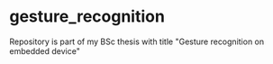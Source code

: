 # gesture_recognition
Repository is part of my BSc thesis with title "Gesture recognition on embedded device"
